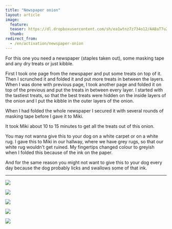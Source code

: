 ```yaml
---
title: "Newspaper onion"
layout: article
image:
  feature:
  teaser: https://dl.dropboxusercontent.com/sh/ea1wtnz7z734o12/AABaT7uZScdcQ8_I6m29JyIua/aktivointi/sanomalehtisipuli/DSC37764-245px.jpg
  thumb:
redirect_from:
  - /en/activation/newspaper-onion
---
```


For this one you need a newspaper (staples taken out), some masking tape and any dry treats or just kibble.

First I took one page from the newspaper and put some treats on top of it. Then I scrunched it and folded it and put more treats in between the layers. When I was done with previous page, I took another page and folded it on top of the previous and put the treats in between every layer. I started with the tastiest treats, so that the best treats were hidden on the inside layers of the onion and I put the kibble in the outer layers of the onion.

When I had folded the whole newspaper I secured it with several rounds of masking tape before I gave it to Miki.

It took Miki about 10 to 15 minutes to get all the treats out of this onion.

You may not wanna give this to your dog on a white carpet or on a white rug. I gave this to Miki in our hallway, where we have grey rugs, so that our white rug wouldn't get ruined. My fingertips changed colour to greyish when I folded this because of the ink on the paper.

And for the same reason you might not want to give this to your dog every day because the dog probably licks and swallows some of that ink.

---

[![](https://dl.dropboxusercontent.com/sh/ea1wtnz7z734o12/AADlSxPTFIsMZ9xu6ggiR00oa/aktivointi/sanomalehtisipuli/DSC37686-800px.jpg)](https://dl.dropboxusercontent.com/sh/ea1wtnz7z734o12/AACPE77u0txV79hNBAQ0NiERa/aktivointi/sanomalehtisipuli/DSC37686.jpg)

[![](https://dl.dropboxusercontent.com/sh/ea1wtnz7z734o12/AADmRMMthbwtU7FnREbFPbqXa/aktivointi/sanomalehtisipuli/DSC37688-800px.jpg)](https://dl.dropboxusercontent.com/sh/ea1wtnz7z734o12/AADLdEKW0cnIGE8xlnacvX8aa/aktivointi/sanomalehtisipuli/DSC37688.jpg)

[![](https://dl.dropboxusercontent.com/sh/ea1wtnz7z734o12/AAD5sapJZTL8TZvBndkUrEIra/aktivointi/sanomalehtisipuli/DSC37787-800px.jpg)](https://dl.dropboxusercontent.com/sh/ea1wtnz7z734o12/AACuNlroVcLq02Qzgu6x28xja/aktivointi/sanomalehtisipuli/DSC37787.jpg)

[![](https://dl.dropboxusercontent.com/sh/ea1wtnz7z734o12/AADhtKmdQjNEGAGRTDAWUGifa/aktivointi/sanomalehtisipuli/DSC37764-800px.jpg)](https://dl.dropboxusercontent.com/sh/ea1wtnz7z734o12/AABT9c7WYULv6TxlCRFduMeEa/aktivointi/sanomalehtisipuli/DSC37764.jpg)

[![](https://dl.dropboxusercontent.com/sh/ea1wtnz7z734o12/AAChWkOMO2EZgJslXL17jhC0a/aktivointi/sanomalehtisipuli/DSC37824-800px.jpg)](https://dl.dropboxusercontent.com/sh/ea1wtnz7z734o12/AAAKr4GUK4cHGJADoStDGiVLa/aktivointi/sanomalehtisipuli/DSC37824.jpg)

